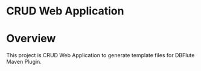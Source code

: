 CRUD Web Application
====
 
# Overview

This project is CRUD Web Application to generate template files for DBFlute Maven Plugin.
